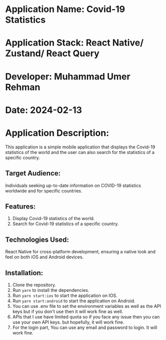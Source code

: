 # Application Name: Covid-19 Statistics

# Application Stack: React Native/ Zustand/ React Query

# Developer: Muhammad Umer Rehman

# Date: 2024-02-13

# Application Description:

This application is a simple mobile application that displays the Covid-19 statistics of the world and the user can also search for the statistics of a specific country.

## Target Audience:

Individuals seeking up-to-date information on COVID-19 statistics worldwide and for specific countries.

## Features:

1. Display Covid-19 statistics of the world.
2. Search for Covid-19 statistics of a specific country.

## Technologies Used:

React Native for cross-platform development, ensuring a native look and feel on both iOS and Android devices.

## Installation:

1. Clone the repository.
2. Run `yarn` to install the dependencies.
3. Run `yarn start:ios` to start the application on IOS.
4. Run `yarn start:android` to start the application on Android.
5. You can use .env file to set the environment variables as well as the API keys but if you don't use then it will work fine as well.
6. APIs that I use have limited quota so if you face any issue then you can use your own API keys. but hopefully, it will work fine.
7. For the login part, You can use any email and password to login. It will work fine.
